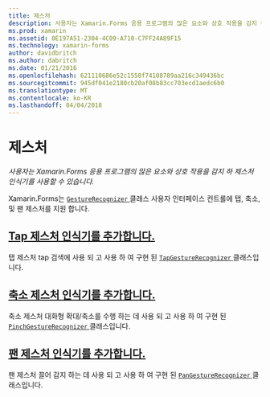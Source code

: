 ```yaml
---
title: 제스처
description: 사용자는 Xamarin.Forms 응용 프로그램의 많은 요소와 상호 작용을 감지 하 제스처 인식기를 사용할 수 있습니다.
ms.prod: xamarin
ms.assetid: 0E197A51-2304-4C09-A710-C7FF24A89F15
ms.technology: xamarin-forms
author: davidbritch
ms.author: dabritch
ms.date: 01/21/2016
ms.openlocfilehash: 621110686e52c1558f74108789aa216c349436bc
ms.sourcegitcommit: 945df041e2180cb20af08b83cc703ecd1aedc6b0
ms.translationtype: MT
ms.contentlocale: ko-KR
ms.lasthandoff: 04/04/2018
---
```

# <a name="gestures"></a>제스처

_사용자는 Xamarin.Forms 응용 프로그램의 많은 요소와 상호 작용을 감지 하 제스처 인식기를 사용할 수 있습니다._

Xamarin.Forms는 [ `GestureRecognizer` ](https://developer.xamarin.com/api/type/Xamarin.Forms.GestureRecognizer/) 클래스 사용자 인터페이스 컨트롤에 탭, 축소, 및 팬 제스처를 지원 합니다.

## <a name="adding-a-tap-gesture-recognizertapmd"></a>[Tap 제스처 인식기를 추가합니다.](tap.md)

탭 제스처 tap 검색에 사용 되 고 사용 하 여 구현 된 [ `TapGestureRecognizer` ](https://developer.xamarin.com/api/type/Xamarin.Forms.TapGestureRecognizer/) 클래스입니다.

## <a name="adding-a-pinch-gesture-recognizerpinchmd"></a>[축소 제스처 인식기를 추가합니다.](pinch.md)

축소 제스처 대화형 확대/축소를 수행 하는 데 사용 되 고 사용 하 여 구현 된 [ `PinchGestureRecognizer` ](https://developer.xamarin.com/api/type/Xamarin.Forms.PinchGestureRecognizer/) 클래스입니다.

## <a name="adding-a-pan-gesture-recognizerpanmd"></a>[팬 제스처 인식기를 추가합니다.](pan.md)

팬 제스처 끌어 감지 하는 데 사용 되 고 사용 하 여 구현 된 [ `PanGestureRecognizer` ](https://developer.xamarin.com/api/type/Xamarin.Forms.PanGestureRecognizer/) 클래스입니다.

